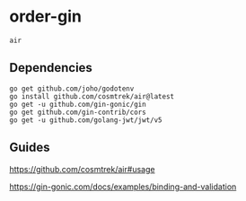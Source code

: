 # order-gin

```shell
air
```

## Dependencies

```shell
go get github.com/joho/godotenv
go install github.com/cosmtrek/air@latest
go get -u github.com/gin-gonic/gin
go get github.com/gin-contrib/cors
go get -u github.com/golang-jwt/jwt/v5
```

## Guides

https://github.com/cosmtrek/air#usage

https://gin-gonic.com/docs/examples/binding-and-validation
